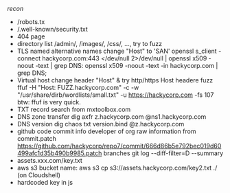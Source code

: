 *recon*
- /robots.tx
- /.well-known/security.txt
- 404 page
- directory list
    /admin/, /images/, /css/, ..., try to fuzz
- TLS named alternative names
    change "Host" to  'SAN'
    openssl s_client -connect hackycorp.com:443 </dev/null 2>/dev/null | openssl x509 -noout -text | grep DNS:
    openssl x509 -noout -text -in hackycorp.com | grep DNS;
- Virtual host
    change header "Host" & try http/https
    Host headere fuzz
    ffuf -H "Host: FUZZ.hackycorp.com"  -c -w "/usr/share/dirb/wordlists/small.txt" -u https://hackycorp.com -fs 107
    btw: ffuf is very quick.
- TXT record
    search from mxtoolbox.com
- DNS zone transfer 
    dig axfr z.hackycorp.com @ns1.hackycorp.com
- DNS version
    dig chaos txt version.bind @z.hackycorp.com
- github
    code 
    commit info
    developer of org 
    raw information from commit.patch
    https://github.com/hackycorp/repo7/commit/666d86b5e792bec019d60499afc1d35b490b9985.patch
    branches
    git log --diff-filter=D --summary
- assets.xxx.com/key.txt
- aws s3
    bucket name:
    aws s3 cp s3://assets.hackycorp.com/key2.txt ./  (on Cloudshell)
- hardcoded key in js

